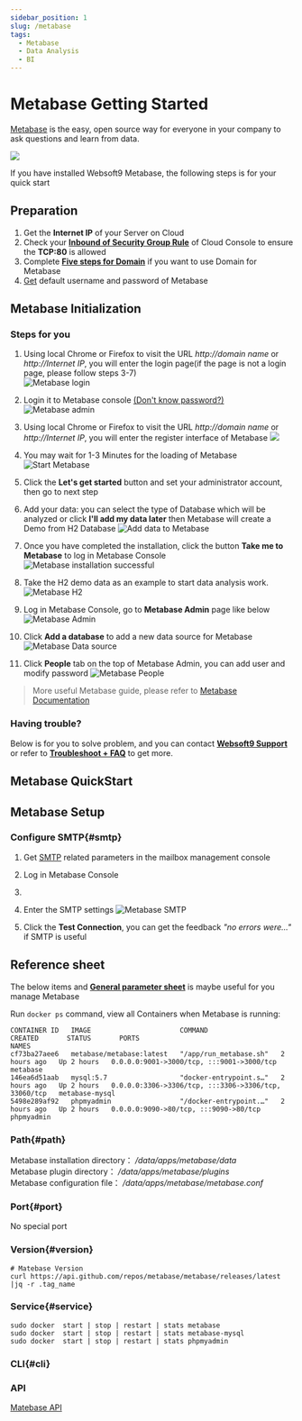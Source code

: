 ```yaml
---
sidebar_position: 1
slug: /metabase
tags:
  - Metabase
  - Data Analysis
  - BI
---
```


# Metabase Getting Started

[Metabase](https://www.metabase.com/) is the easy, open source way for everyone in your company to ask questions and learn from data.

![](https://libs.websoft9.com/Websoft9/DocsPicture/en/metabase/metabase-product-screenshot.png)

If you have installed Websoft9 Metabase, the following steps is for your quick start

## Preparation

1. Get the **Internet IP** of your Server on Cloud
2. Check your **[Inbound of Security Group Rule](./administrator/firewall#security)** of Cloud Console to ensure the **TCP:80** is allowed
3. Complete **[Five steps for Domain](./administrator/domain_step)** if you want to use Domain for Metabase
4. [Get](./user/credentials) default username and password of Metabase

## Metabase Initialization

### Steps for you

1. Using local Chrome or Firefox to visit the URL *http://domain name* or *http://Internet IP*, you will enter the login page(if the page is not a login page, please follow steps 3-7)  
![Metabase login](https://libs.websoft9.com/Websoft9/DocsPicture/en/metabase/metabase-login-websoft9.png)

2. Login it to Metabase console [(Don't know password?)](./user/credentials) 
![Metabase admin](https://libs.websoft9.com/Websoft9/DocsPicture/en/metabase/metabase-dashborad-websoft9.png)

3. Using local Chrome or Firefox to visit the URL *http://domain name* or *http://Internet IP*, you will enter the register interface of Metabase
   ![](https://libs.websoft9.com/Websoft9/DocsPicture/en/metabase/metabase-start-websoft9.png)
4. You may wait for 1-3 Minutes for the loading of Metabase
![Start Metabase](https://libs.websoft9.com/Websoft9/DocsPicture/en/metabase/metabase-starty-websoft9.png)

5. Click the **Let's get started** button and set your administrator account, then go to next step
6. Add your data: you can select the type of Database which will be analyzed or  click **I'll add my data later** then Metabase will create a Demo from H2 Database
![Add data to Metabase](https://libs.websoft9.com/Websoft9/DocsPicture/en/metabase/metabase-installdb-websoft9.png)

7. Once you have completed the installation, click the button **Take me to Metabase** to log in Metabase Console
![Metabase installation successful](https://libs.websoft9.com/Websoft9/DocsPicture/en/metabase/metabase-installss-websoft9.png)

8. Take the H2 demo data as an example to start data analysis work.
![Metabase H2](https://libs.websoft9.com/Websoft9/DocsPicture/en/metabase/metabase-dashborad-websoft9.png)

9. Log in Metabase Console, go to **Metabase Admin** page like below
![Metabase Admin](https://libs.websoft9.com/Websoft9/DocsPicture/en/metabase/metabase-admin-websoft9.png)

10. Click **Add a database** to add a new data source for Metabase
![Metabase Data source](https://libs.websoft9.com/Websoft9/DocsPicture/en/metabase/metabase-adddb-websoft9.png)

11. Click **People** tab on the top of Metabase Admin, you can add user and modify password
![Metabase People](https://libs.websoft9.com/Websoft9/DocsPicture/en/metabase/metabase-users-websoft9.png)

> More useful Metabase guide, please refer to [Metabase Documentation](https://metabase.com/docs/latest/)

### Having trouble?

Below is for you to solve problem, and you can contact **[Websoft9 Support](./helpdesk)** or refer to **[Troubleshoot + FAQ](./faq#setup)** to get more.  

## Metabase QuickStart



## Metabase Setup

### Configure SMTP{#smtp}

1. Get [SMTP](./administrator/smtp) related parameters in the mailbox management console

2. Log in Metabase Console
3. 
4. Enter the SMTP settings
![Metabase SMTP](https://libs.websoft9.com/Websoft9/DocsPicture/en/metabase/metabase-smtp-websoft9.png)

4. Click the **Test Connection**, you can get the feedback *"no errors were..."* if SMTP is useful

## Reference sheet

The below items and **[General parameter sheet](./administrator/parameter)** is maybe useful for you manage Metabase


Run `docker ps` command, view all Containers when Metabase is running:

```
CONTAINER ID   IMAGE                      COMMAND                  CREATED       STATUS       PORTS                                                  NAMES
cf73ba27aee6   metabase/metabase:latest   "/app/run_metabase.sh"   2 hours ago   Up 2 hours   0.0.0.0:9001->3000/tcp, :::9001->3000/tcp              metabase
146ea6d51aab   mysql:5.7                  "docker-entrypoint.s…"   2 hours ago   Up 2 hours   0.0.0.0:3306->3306/tcp, :::3306->3306/tcp, 33060/tcp   metabase-mysql
5498e289af92   phpmyadmin                 "/docker-entrypoint.…"   2 hours ago   Up 2 hours   0.0.0.0:9090->80/tcp, :::9090->80/tcp                  phpmyadmin

```



### Path{#path}

Metabase installation directory： */data/apps/metabase/data*  
Metabase plugin directory： */data/apps/metabase/plugins*  
Metabase configuration file： */data/apps/metabase/metabase.conf*  

### Port{#port}

No special port  

### Version{#version}

```shell
# Matebase Version
curl https://api.github.com/repos/metabase/metabase/releases/latest |jq -r .tag_name
```

### Service{#service}

```shell
sudo docker  start | stop | restart | stats metabase
sudo docker  start | stop | restart | stats metabase-mysql
sudo docker  start | stop | restart | stats phpmyadmin
```

### CLI{#cli}


### API

[Matebase API](https://www.metabase.com/docs/latest/api-documentation.html)
